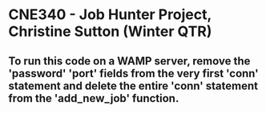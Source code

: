 # CNE340 - Job Hunter Project, Christine Sutton (Winter QTR)
## To run this code on a WAMP server, remove the 'password' 'port' fields from the very first 'conn' statement and delete the entire 'conn' statement from the 'add_new_job' function.

